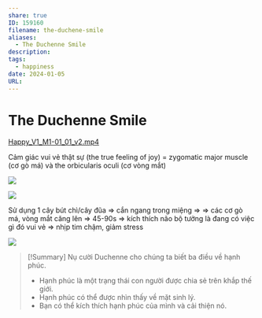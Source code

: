 ```yaml
---
share: true
ID: 159160
filename: the-duchene-smile
aliases:
  - The Duchenne Smile
description: 
tags:
  - happiness
date: 2024-01-05
URL: 
---
```


# The Duchenne Smile
[Happy_V1_M1-01_01_v2.mp4](<file:///Z:\Happiness management\Happy_V1_M1-01_01_v2.mp4>)

Cảm giác vui vẻ thật sự (the true feeling of joy) = zygomatic major muscle (cơ gò má) và the orbicularis oculi (cơ vòng mắt)

![](https://i.imgur.com/3vYxO5R.png)

![](https://i.imgur.com/8WFXSZn.png)


Sử dụng 1 cây bút chì/cây đũa => cắn ngang trong miệng => => các cơ gò má, vòng mắt căng lên => 45-90s => kích thích não bộ tưởng là đang có việc gì đó vui vẻ => nhịp tim chậm, giảm stress

![](https://i.imgur.com/jnq6j0r.png)


> [!Summary] Nụ cười Duchenne cho chúng ta biết ba điều về hạnh phúc.
> - Hạnh phúc là một trạng thái con người được chia sẻ trên khắp thế giới.
> - Hạnh phúc có thể được nhìn thấy về mặt sinh lý.
> - Bạn có thể kích thích hạnh phúc của mình và cải thiện nó.

